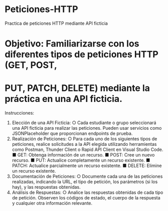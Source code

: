 # Peticiones-HTTP
Practica de peticiones HTTP mediante API ficticia

# Objetivo: Familiarizarse con los diferentes tipos de peticiones HTTP (GET, POST,
# PUT, PATCH, DELETE) mediante la práctica en una API ficticia.

Instrucciones:
1. Elección de una API Ficticia:
    ○ Cada estudiante o grupo seleccionará una API ficticia para realizar las
    peticiones. Pueden usar servicios como JSONPlaceholder que proporcionan
    endpoints de prueba.
2. Realización de Peticiones:
    ○ Para cada uno de los siguientes tipos de peticiones, realice solicitudes a la
    API elegida utilizando herramientas como Postman, Thunder Client o Rapid
    API Client en Visual Studio Code.
    ■ GET: Obtenga información de un recurso.
    ■ POST: Cree un nuevo recurso.
    ■ PUT: Actualice completamente un recurso existente.
    ■ PATCH: Actualice parcialmente un recurso existente.
    ■ DELETE: Elimine un recurso existente.
3. Documentación de Peticiones:
    ○ Documente cada una de las peticiones realizadas, indicando la URL, el tipo
    de petición, los parámetros (si los hay), y las respuestas obtenidas.
4. Análisis de Respuestas:
    ○ Analice las respuestas obtenidas de cada tipo de petición. Observen los
    códigos de estado, el cuerpo de la respuesta y cualquier otra información
    relevante.